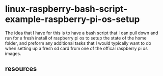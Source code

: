 # linux-raspberry-bash-script-example-raspberry-pi-os-setup

The idea that I have for this is to have a bash script that I can pull down and run for a fresh install of raspberry pi os to setup the state of the home folder, and preform any additional tasks that I would typically want to do when setting up a fresh sd card from one of the offical raspberry pi os images.

## resources

```
```